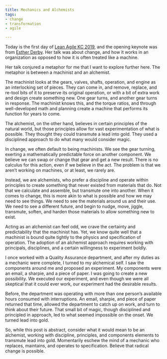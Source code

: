 ```yaml
---
title: Mechanics and Alchemists
tags:
- change
- transformation
- agile

---
```


Today is the first day of [Lean Agile KC 2019](https://www.leanagilekc.com/), and the opening keynote was from [Esther Derby](https://www.estherderby.com). Her talk was about change, and how it works in an organization as opposed to how it is often treated like a machine.

Her talk conjured a metaphor for me that I want to explore further here. The metaphor is between a machinist and an alchemist.

The machinist looks at the gears, valves, shafts, operation, and engine as an interlocking set of pieces. They can come in, and remove, replace, and re-tool bits of it to preserve its original operation, or with a bit of extra work and design create something new. One gear turns, and another gear turns in response. The machinist knows this, and the torque ratios, and through well-developed math and planning create a machine that performs its function for years to come.

The alchemist, on the other hand, believes in certain principles of the natural world, but those principles allow for vast experimentation of what is possible. They thought they could transmute a lead into gold. They used a disciplined approach to do what many would consider magic.

In change, we often default to being machinists. We see the gear turning, exerting a mathematically predictable force on another component. We believe we can swap or change that gear and get a new result. There is no calculus for this action, even if we believe in the act. The problem is that we aren’t working on machines, or at least, we rarely are.

Instead, we are alchemists, who prefer a discipline and operate within principles to create something that never existed from materials that do. Not that we calculate and assemble, but transmute one into another. When it comes to change, this is more akin to what is possible and how we may need to see things. We need to see the materials around us and their use. We need to see a different future, and begin to nudge, move, jiggle, transmute, soften, and harden those materials to allow something new to exist.

Acting as an alchemist can feel odd, we crave the certainty and predictability that the machinist has. Yet, we know quite well that a machinist is bound quite tightly to the physics and specification of operation. The adoption of an alchemist approach requires working with principals, disciplines, and a certain willingness to experiment boldly.

I once worked with a Quality Assurance department, and after my duties as a mechanic were complete, I turned to my alchemical self. I saw the components around me and proposed an experiment. My components were an email, a sharpie, and a piece of paper. I was going to create a new possibility. We executed our experiment, and even though we were all skeptical that it could ever work, our experiment had the desirable results.

Before, the department was operating with more than one person’s available hours consumed with interruptions. An email, sharpie, and piece of paper returned that time, allowed the department to catch up on work, and turn to think about their future. That small bit of magic, though disciplined and principled in approach, led to what seemed impossible on the onset. We turned lead into gold.

So, while this post is abstract, consider what it would mean to be an alchemist, working with discipline, principles, and components elements to transmute lead into gold. Momentarily eschew the mind of a mechanic who replaces, maintains, and operates to specification. Believe that radical change is possible.